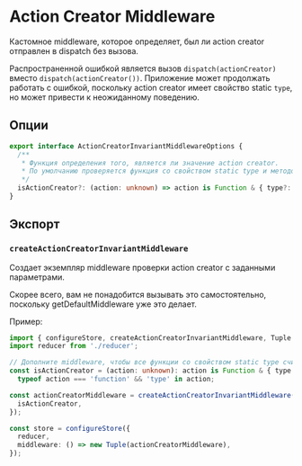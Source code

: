 # Action Creator Middleware

Кастомное middleware, которое определяет, был ли action creator отправлен в dispatch без вызова.

Распространенной ошибкой является вызов `dispatch(actionCreator)` вместо `dispatch(actionCreator())`. Приложение может продолжать работать с ошибкой, поскольку action creator имеет свойство static `type`, но может привести к неожиданному поведению.

## Опции

```ts
export interface ActionCreatorInvariantMiddlewareOptions {
  /**
   * Функция определения того, является ли значение action creator.
   * По умолчанию проверяется функция со свойством static type и методом сопоставления.
   */
  isActionCreator?: (action: unknown) => action is Function & { type?: unknown };
}
```

## Экспорт

### `createActionCreatorInvariantMiddleware`

Создает экземпляр middleware проверки action creator с заданными параметрами.

Скорее всего, вам не понадобится вызывать это самостоятельно, поскольку getDefaultMiddleware уже это делает.

Пример:

```ts
import { configureStore, createActionCreatorInvariantMiddleware, Tuple } from '@reduxjs/toolkit';
import reducer from './reducer';

// Дополните middleware, чтобы все функции со свойством static type считались action creator.
const isActionCreator = (action: unknown): action is Function & { type: unknown } =>
  typeof action === 'function' && 'type' in action;

const actionCreatorMiddleware = createActionCreatorInvariantMiddleware({
  isActionCreator,
});

const store = configureStore({
  reducer,
  middleware: () => new Tuple(actionCreatorMiddleware),
});
```
